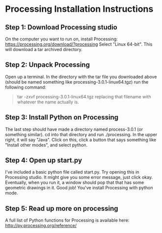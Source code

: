 # Processing Installation Instructions

## Step 1: Download Processing studio
On the computer you want to run on, install Processing: https://processing.org/download/?processing
Select "Linux 64-bit".
This will download a tar archived directory.


## Step 2: Unpack Processing
Open up a terminal.
In the directory with the tar file you downloaded above (should be named something like processing-3.0.1-linux64.tgz) run the following command:
> tar -zxvf processing-3.0.1-linux64.tgz
replacing that filename with whatever the name actually is.


## Step 3: Install Python on Processing
The last step should have made a directory named process-3.0.1 (or something similar).
cd into that directory and run ./processing.
In the upper right, it will say "Java". 
Click on this, click a button that says something like "Install other modes", and select python.


## Step 4: Open up start.py
I've included a basic python file called start.py. 
Try opening this in Processing studio.
It might give you some error message, just click okay.
Eventually, when you run it, a window should pop that that has some geometric drawings in it.
Good job! You've install Processing with python mode.


## Step 5: Read up more on processing
A full list of Python functions for Processing is available here: http://py.processing.org/reference/